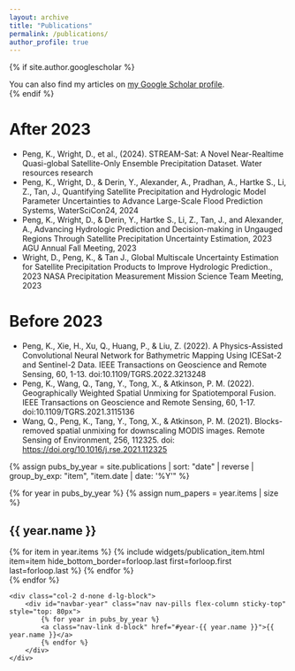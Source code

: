 ```yaml
---
layout: archive
title: "Publications"
permalink: /publications/
author_profile: true
---
```


{% if site.author.googlescholar %}
  <div class="wordwrap">You can also find my articles on <a href="{{site.author.googlescholar}}">my Google Scholar profile</a>.</div>
{% endif %}

After 2023
======
* Peng, K., Wright, D., et al., (2024). STREAM-Sat: A Novel Near-Realtime Quasi-global Satellite-Only Ensemble Precipitation Dataset. Water resources research
* Peng, K., Wright, D., & Derin, Y., Alexander, A., Pradhan, A., Hartke S., Li, Z., Tan, J., Quantifying Satellite Precipitation and Hydrologic Model Parameter Uncertainties to Advance Large-Scale Flood Prediction Systems, WaterSciCon24, 2024
* Peng, K., Wright, D., & Derin, Y., Hartke S., Li, Z., Tan, J., and Alexander, A., Advancing Hydrologic Prediction and Decision-making in Ungauged Regions Through Satellite Precipitation Uncertainty Estimation, 2023 AGU Annual Fall Meeting, 2023
* Wright, D., Peng, K., & Tan J., Global Multiscale Uncertainty Estimation for Satellite Precipitation Products to Improve Hydrologic Prediction., 2023 NASA Precipitation Measurement Mission Science Team Meeting, 2023

Before 2023
======
* Peng, K., Xie, H., Xu, Q., Huang, P., & Liu, Z. (2022). A Physics-Assisted Convolutional Neural Network for Bathymetric Mapping Using ICESat-2 and Sentinel-2 Data. IEEE Transactions on Geoscience and Remote Sensing, 60, 1-13. doi:10.1109/TGRS.2022.3213248
* Peng, K., Wang, Q., Tang, Y., Tong, X., & Atkinson, P. M. (2022). Geographically Weighted Spatial Unmixing for Spatiotemporal Fusion. IEEE Transactions on Geoscience and Remote Sensing, 60, 1-17. doi:10.1109/TGRS.2021.3115136
* Wang, Q., Peng, K., Tang, Y., Tong, X., & Atkinson, P. M. (2021). Blocks-removed spatial unmixing for downscaling MODIS images. Remote Sensing of Environment, 256, 112325. doi: https://doi.org/10.1016/j.rse.2021.112325

{% assign pubs_by_year = site.publications | sort: "date" | reverse | group_by_exp: "item", "item.date | date: '%Y'" %}

<div class="row">
    <div class="col-12 col-lg-10">
        {% for year in pubs_by_year %}
        {% assign num_papers = year.items | size %}
        <h2 class="pt-4" id="year-{{ year.name }}">{{ year.name }}</h2>
        <div class="my-0 p-0 bg-white shadow-sm rounded-sm">
            {% for item in year.items %}
                {% include widgets/publication_item.html item=item hide_bottom_border=forloop.last first=forloop.first last=forloop.last %}
            {% endfor %}
        </div>
        {% endfor %}
    </div>

    <div class="col-2 d-none d-lg-block">
        <div id="navbar-year" class="nav nav-pills flex-column sticky-top" style="top: 80px">
            {% for year in pubs_by_year %}
            <a class="nav-link d-block" href="#year-{{ year.name }}">{{ year.name }}</a>
            {% endfor %}
        </div>
    </div>

</div>

